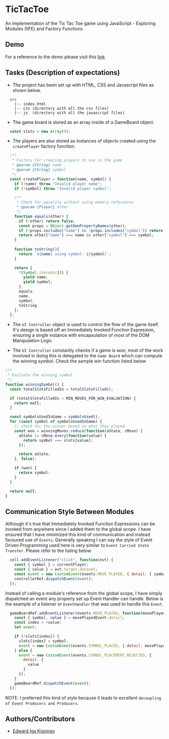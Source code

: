 # TicTacToe
An implementation of the Tic Tac Toe game using JavaScript - Exploring Modules (IIFE) and Factory Functions

## Demo
For a reference to the demo please visit this [link](https://rawcdn.githack.com/igakigongo/js-tic-tac-toe/9f812dc9ca605a3df844ca8938aa41c4b36254d1/index.html)

## Tasks (Description of expectations)

- The project has been set up with HTML, CSS and Javascript files as shown below.

```
  src 
    |-- index.html
    |-- css (directory with all the css files)
    |-- js  (directory with all the javascript files)
```

- The game board is stored as an array inside of a GameBoard object.

```js
  const slots = new Array(9);
```

- The players are also stored as instances of objects created using the `createPlayer` factory function.

```js
  /**
   * Factory for creating players to use in the game
   * @param {String} name
   * @param {String} symbol
   */
  const createPlayer = function(name, symbol) {
    if (!name) throw "Invalid player name";
    if (!symbol) throw "Invalid player symbol";

    /**
     * Check for equality without using memory references
     * @param {Player} other
     */
    function equals(other) {
      if (!other) return false;
      const props = Object.getOwnPropertyNames(other);
      if (!props.includes("name") && !props.includes("symbol")) return false;
      return other["name"] === name && other["symbol"] === symbol;
    }
    
    function toString(){
      return `${name} using symbol: ${symbol}`;
    }

    return {
      *[Symbol.iterator]() {
        yield name;
        yield symbol;
      },
      equals,
      name,
      symbol,
      toString
    };
  };
```

- The `UI Controller` object is used to control the flow of the game itself. It's design is based off an Immediately Invoked Function Expression, ensuring a single instance with encapsulation of most of the DOM Manipulation Logic

- The `UI Controller` constantly checks if a game is won, most of the work involved in doing this is delegated to the ```Game Board``` which can compute the winning symbol. Check the sample win function listed below

```js
/**
 * Evaluate the winning symbol
 */
function winningSymbol() {
  const totalSlotsFilledIn = totalSlotsFilled();

  if (totalSlotsFilledIn < MIN_MOVES_FOR_WIN_EVALUATION) {
    return null;
  }

  const symbolsUsedInGame = symbolsUsed();
  for (const symbol of symbolsUsedInGame) {
    // check for the winner based on what they played
    const won = winningMoves.reduce(function(aState, cMove) {
      aState |= cMove.every(function(value) {
        return symbol === slots[value];
      });

      return aState;
    }, false);

    if (won) {
      return symbol;
    }
  }

  return null;
}
```
## Communication Style Between Modules
Although it's true that Immediately Invoked Function Expressions can be invoked from anywhere since I added them to the global scope. I have ensured that I have minimized this kind of communication and instead favoured use of `Events`. Generally speaking I can say the style of Event Driven Programming used here is very similar to `Event Carried State Transfer`. Please refer to the listing below

```js
  cell.addEventListener("click", function(evt) {
    const { symbol } = currentPlayer;
    const { value } = evt.target.dataset;
    const event = new CustomEvent(events.MOVE_PLAYED, { detail: { symbol, value } });
    controllerRef.dispatchEvent(event);
  });
```

Instead of calling a module's reference from the global scope, I have simply dispatched an event any properly set up Event Handler can handle. Below is the example of a listener or `EventHandler` that was used to handle this `Event`.

```js
  gameBoardRef.addEventListener(events.MOVE_PLAYED, function(movePlayedEvent) {
    const { symbol, value } = movePlayedEvent.detail;
    const index = +value;
    let event;

    if (!slots[index]) {
      slots[index] = symbol;
      event = new CustomEvent(events.SYMBOL_PLACED, { detail: movePlayedEvent.detail });
    } else {
      event = new CustomEvent(events.SYMBOL_PLACEMENT_REJECTED, {
        detail: {
          value
        }
      });
    }
    gameBoardRef.dispatchEvent(event);
  });
```

NOTE: I preferred this kind of style because it leads to excellent `decoupling of Event Producers and Producers`.

## Authors/Contributors
  - [Edward Iga Kigongo](github.com/igakigongo)

